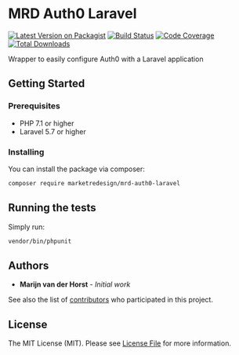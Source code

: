 # MRD Auth0 Laravel

[![Latest Version on Packagist](https://img.shields.io/packagist/v/marketredesign/mrd-auth0-laravel.svg?style=flat-square)](https://packagist.org/packages/marketredesign/mrd-auth0-laravel)
[![Build Status](https://img.shields.io/travis/com/marketredesign/mrd-auth0-laravel/master.svg?style=flat-square)](https://travis-ci.org/marketredesign/mrd-auth0-laravel)
[![Code Coverage](https://img.shields.io/codecov/c/gh/marketredesign/mrd-auth0-laravel/master.svg?style=flat-square)](https://codecov.io/gh/marketredesign/mrd-auth0-laravel)
[![Total Downloads](https://img.shields.io/packagist/dt/marketredesign/mrd-auth0-laravel.svg?style=flat-square)](https://packagist.org/packages/marketredesign/mrd-auth0-laravel)

Wrapper to easily configure Auth0 with a Laravel application

## Getting Started

### Prerequisites

* PHP 7.1 or higher
* Laravel 5.7 or higher

### Installing

You can install the package via composer:

```bash
composer require marketredesign/mrd-auth0-laravel
```

## Running the tests

Simply run:

```bash
vendor/bin/phpunit
```

## Authors

* **Marijn van der Horst** - *Initial work*

See also the list of [contributors](https://github.com/marketredesign/your_project/contributors) who participated in this project.

## License

The MIT License (MIT). Please see [License File](LICENSE.md) for more information.
